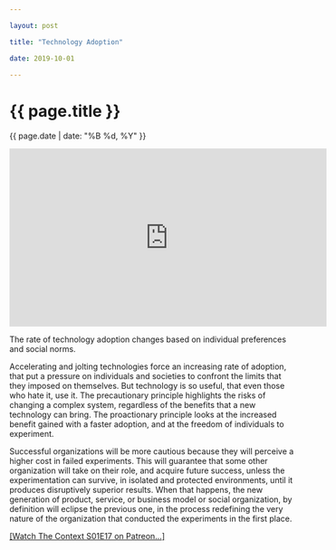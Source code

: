 ```yaml
---

layout: post

title: "Technology Adoption"

date: 2019-10-01

---
```


<div class="post-header">

<h1>{{ page.title }}</h1>

<p>{{ page.date | date: "%B %d, %Y" }}</p>

</div>

<iframe width="560" height="315" src="https://www.youtube.com/embed/jCRCdoIXmEo" frameborder="0" allow="accelerometer; autoplay; clipboard-write; encrypted-media; gyroscope; picture-in-picture" allowfullscreen></iframe>

The rate of technology adoption changes based on individual preferences and social norms.

Accelerating and jolting technologies force an increasing rate of adoption, that put a pressure on individuals and societies to confront the limits that they imposed on themselves. But technology is so useful, that even those who hate it, use it. The precautionary principle highlights the risks of changing a complex system, regardless of the benefits that a new technology can bring. The proactionary principle looks at the increased benefit gained with a faster adoption, and at the freedom of individuals to experiment.

Successful organizations will be more cautious because they will perceive a higher cost in failed experiments. This will guarantee that some other organization will take on their role, and acquire future success, unless the experimentation can survive, in isolated and protected environments, until it produces disruptively superior results. When that happens, the new generation of product, service, or business model or social organization, by definition will eclipse the previous one, in the process redefining the very nature of the organization that conducted the experiments in the first place.

[[Watch The Context S01E17 on Patreon…]](https://www.patreon.com/posts/30652171)
